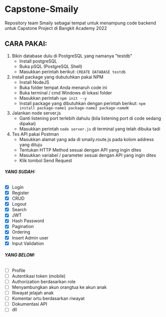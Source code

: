 # Capstone-Smaily

Repository team Smaily sebagai tempat untuk menampung code backend untuk Capstone Project di Bangkit Academy 2022

## CARA PAKAI:
1. Bikin database dulu di PostgreSQL yang namanya "testdb"
   - Install postgreSQL
   - Buka pSQL (PostgreSQL Shell)
   - Masukkan perintah berikut: ```CREATE DATABASE testdb```
2. install package yang dubutuhkan pakai NPM
   - Install NodeJS
   - Buka folder tempat Anda menaruh code ini
   - Buka terminal / cmd Windows di lokasi folder
   - Masukkan perintah ```npm init --y```
   - Install package yang dibutuhkan dengan perintah berikut: ```npm install package-name1 package-name2 package-nameN```
4. Jalankan node server.js
   - Ganti listening port terlebih dahulu (bila listening port di code sedang dipakai)
   - Masukkan perintah ```node server.js``` di terminal yang telah dibuka tadi
5. Tes API pakai Postman
   - Masukkan alamat yang ada di smaily.route.js pada kolom address yang dituju
   - Tentukan HTTP Method sesuai dengan API yang ingin dites
   - Masukkan variabel / parameter sesuai dengan API yang ingin dites
   - Klik tombol Send Request

###### **YANG SUDAH:**
- [x] Login
- [x] Register
- [x] CRUD
- [x] Logout
- [x] Search
- [x] JWT
- [x] Hash Password
- [x] Pagination
- [x] Ordering
- [x] Insert Admin user
- [x] Input Validation

###### **YANG BELOM:**
- [ ] Profile
- [ ] Autentikasi token (mobile)
- [ ] Authorization berdasarkan role
- [ ] Menyambungkan akun orangtua ke akun anak
- [ ] Riwayat jelajah anak
- [ ] Komentar ortu berdasarkan riwayat
- [ ] Dokumentasi API
- [ ] dll
